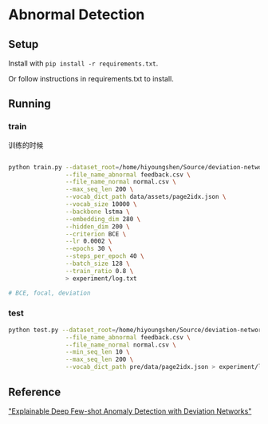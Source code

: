 # Abnormal Detection

## Setup 

Install with `pip install -r requirements.txt`.

Or follow instructions in requirements.txt to install.

## Running

### train 

训练的时候

```bash

python train.py --dataset_root=/home/hiyoungshen/Source/deviation-network-fliggy/data/preprocess/ \
                --file_name_abnormal feedback.csv \
                --file_name_normal normal.csv \
                --max_seq_len 200 \
                --vocab_dict_path data/assets/page2idx.json \
                --vocab_size 10000 \
                --backbone lstma \
                --embedding_dim 280 \
                --hidden_dim 200 \
                --criterion BCE \
                --lr 0.0002 \
                --epochs 30 \
                --steps_per_epoch 40 \
                --batch_size 128 \
                --train_ratio 0.8 \
                > experiment/log.txt

# BCE, focal, deviation
```

### test

```bash
python test.py --dataset_root=/home/hiyoungshen/Source/deviation-network-fliggy/data/ \
                --file_name_abnormal feedback.csv \
                --file_name_normal normal.csv \
                --min_seq_len 10 \
                --max_seq_len 200 \
                --vocab_dict_path pre/data/page2idx.json > experiment/log.txt
```

## Reference

["Explainable Deep Few-shot Anomaly Detection with Deviation Networks"](https://arxiv.org/abs/2108.00462)